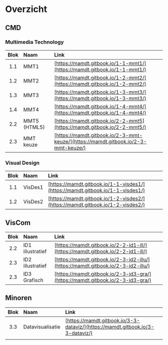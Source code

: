 # Overzicht

## CMD

### Multimedia Technology

| Blok | Naam | Link |
| :---: | :--- | :--- |
| 1.1 | MMT1 | [https://mamdt.gitbook.io/1-1-mmt1/](https://mamdt.gitbook.io/1-1-mmt1/) |
| 1.2 | MMT2 | [https://mamdt.gitbook.io/1-2-mmt2/](https://mamdt.gitbook.io/1-2-mmt2/) |
| 1.3 | MMT3 | [https://mamdt.gitbook.io/1-3-mmt3/](https://mamdt.gitbook.io/1-3-mmt3/) |
| 1.4 | MMT4 | [https://mamdt.gitbook.io/1-4-mmt4/](https://mamdt.gitbook.io/1-4-mmt4/) |
| 2.2 | MMT5 \(HTML5\) | [https://mamdt.gitbook.io/2-2-mmt5](https://mamdt.gitbook.io/2-2-mmt5/) |
| 2.3 | MMT keuze | [https://mamdt.gitbook.io/2-3-mmt-keuze/](https://mamdt.gitbook.io/2-3-mmt-keuze/) |

### Visual Design

| Blok | Naam | Link |
| :---: | :--- | :--- |
| 1.1 | VisDes1 | [https://mamdt.gitbook.io/1-1-visdes1/](https://mamdt.gitbook.io/1-1-visdes1/) |
| 1.2 | VisDes2 | [https://mamdt.gitbook.io/1-2-visdes2/](https://mamdt.gitbook.io/1-2-visdes2/) |

## VisCom

| Blok | Naam | Link |
| :---: | :--- | :--- |
| 2.2 | ID1 illustratief | [https://mamdt.gitbook.io/2-2-id1-ill/](https://mamdt.gitbook.io/2-2-id1-ill/) |
| 2.3 | ID2 illustratief | [https://mamdt.gitbook.io/2-3-id2-illu/](https://mamdt.gitbook.io/2-3-id2-illu/) |
| 2.3 | ID3 Grafisch | [https://mamdt.gitbook.io/2-3-id3-gra/](https://mamdt.gitbook.io/2-3-id3-gra/) |

## Minoren



| Blok | Naam | Link |
| :---: | :--- | :--- |
| 3.3 | Datavisualisatie | [https://mamdt.gitbook.io/3-3-dataviz/](https://mamdt.gitbook.io/3-3-dataviz/) |
|  |  |  |

